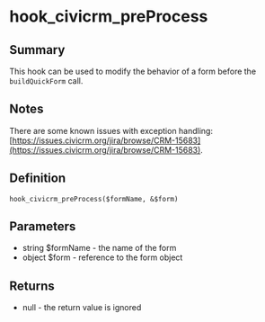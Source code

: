 # hook_civicrm_preProcess

## Summary

This hook can be used to modify the behavior of a form before the
`buildQuickForm` call.


## Notes

There are some known issues with exception
handling: [https://issues.civicrm.org/jira/browse/CRM-15683](https://issues.civicrm.org/jira/browse/CRM-15683).

## Definition

    hook_civicrm_preProcess($formName, &$form)


## Parameters

-   string $formName - the name of the form
-   object $form - reference to the form object

## Returns

-   null - the return value is ignored